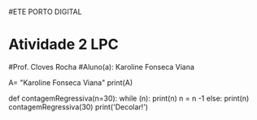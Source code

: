 #ETE PORTO DIGITAL
# Atividade 2 LPC
#Prof. Cloves Rocha 
#Aluno(a): Karoline Fonseca Viana 

A= "Karoline Fonseca Viana"
print(A)

def contagemRegressiva(n=30):
  while (n):
   print(n)
   n = n -1
  else: 
   print(n)
contagemRegressiva(30)
print('Decolar!')


     


